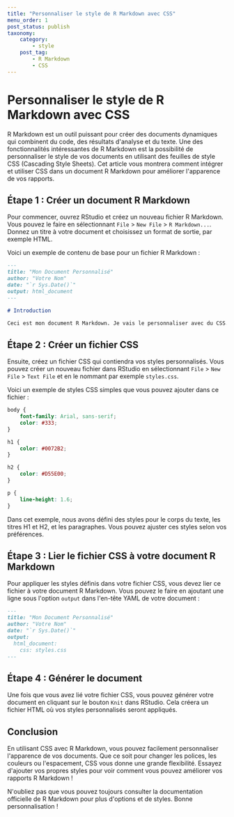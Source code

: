 ```yaml
---
title: "Personnaliser le style de R Markdown avec CSS"
menu_order: 1
post_status: publish
taxonomy:
    category:
        - style
    post_tag:
        - R Markdown
        - CSS
---
```


# Personnaliser le style de R Markdown avec CSS

R Markdown est un outil puissant pour créer des documents dynamiques qui combinent du code, des résultats d'analyse et du texte. Une des fonctionnalités intéressantes de R Markdown est la possibilité de personnaliser le style de vos documents en utilisant des feuilles de style CSS (Cascading Style Sheets). Cet article vous montrera comment intégrer et utiliser CSS dans un document R Markdown pour améliorer l'apparence de vos rapports.

## Étape 1 : Créer un document R Markdown

Pour commencer, ouvrez RStudio et créez un nouveau fichier R Markdown. Vous pouvez le faire en sélectionnant `File` > `New File` > `R Markdown...`. Donnez un titre à votre document et choisissez un format de sortie, par exemple HTML.

Voici un exemple de contenu de base pour un fichier R Markdown :

```markdown
---
title: "Mon Document Personnalisé"
author: "Votre Nom"
date: "`r Sys.Date()`"
output: html_document
---

# Introduction

Ceci est mon document R Markdown. Je vais le personnaliser avec du CSS.
```

## Étape 2 : Créer un fichier CSS

Ensuite, créez un fichier CSS qui contiendra vos styles personnalisés. Vous pouvez créer un nouveau fichier dans RStudio en sélectionnant `File` > `New File` > `Text File` et en le nommant par exemple `styles.css`.

Voici un exemple de styles CSS simples que vous pouvez ajouter dans ce fichier :

```css
body {
    font-family: Arial, sans-serif;
    color: #333;
}

h1 {
    color: #0072B2;
}

h2 {
    color: #D55E00;
}

p {
    line-height: 1.6;
}
```

Dans cet exemple, nous avons défini des styles pour le corps du texte, les titres H1 et H2, et les paragraphes. Vous pouvez ajuster ces styles selon vos préférences.

## Étape 3 : Lier le fichier CSS à votre document R Markdown

Pour appliquer les styles définis dans votre fichier CSS, vous devez lier ce fichier à votre document R Markdown. Vous pouvez le faire en ajoutant une ligne sous l'option `output` dans l'en-tête YAML de votre document :

```markdown
---
title: "Mon Document Personnalisé"
author: "Votre Nom"
date: "`r Sys.Date()`"
output: 
  html_document:
    css: styles.css
---
```

## Étape 4 : Générer le document

Une fois que vous avez lié votre fichier CSS, vous pouvez générer votre document en cliquant sur le bouton `Knit` dans RStudio. Cela créera un fichier HTML où vos styles personnalisés seront appliqués.

## Conclusion

En utilisant CSS avec R Markdown, vous pouvez facilement personnaliser l'apparence de vos documents. Que ce soit pour changer les polices, les couleurs ou l'espacement, CSS vous donne une grande flexibilité. Essayez d'ajouter vos propres styles pour voir comment vous pouvez améliorer vos rapports R Markdown !

N'oubliez pas que vous pouvez toujours consulter la documentation officielle de R Markdown pour plus d'options et de styles. Bonne personnalisation !

